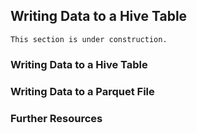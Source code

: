 ## Writing Data to a Hive Table

```{warning}
This section is under construction.
```
### Writing Data to a Hive Table

### Writing Data to a Parquet File

### Further Resources
